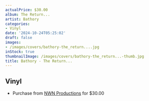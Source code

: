 ```yaml
---
actualPrice: $30.00
album: The Return...
artist: Bathory
categories:
- Vinyl
date: '2024-10-24T05:25:02'
draft: false
images:
- /images/covers/bathory-the_return....jpg
inStock: true
thumbnailImage: /images/covers/bathory-the_return...-thumb.jpg
title: Bathory - The Return...
---
```


## Vinyl
* Purchase from [NWN Productions](http://shop.nwnprod.com/index.php?route=product/product&path=75&product_id=57029&sort=pd.name&order=ASC) for $30.00
